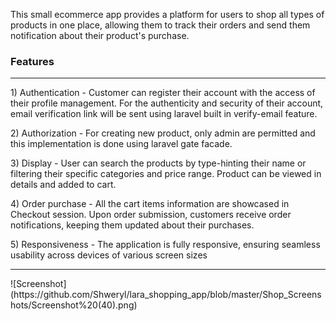 <p>This small ecommerce app provides a platform for users to shop all types of products in one place,  allowing  them to track their orders and send them notification about their product's purchase.</p>

<h3>Features</h3>
<hr>
<p> 1) Authentication - Customer can register their account with the access of their profile management. For the authenticity and security of their account, email verification link will be sent using laravel built in verify-email feature.</p>

<p> 2) Authorization - For creating new product, only admin are permitted and this implementation is done using laravel gate facade.</p>

<p> 3) Display - User can search the products by type-hinting their name or filtering their specific categories and price range. Product can be viewed in details and added to cart.</p>

<p> 4) Order purchase - All the cart items information are showcased in Checkout session. Upon order submission, customers receive order notifications, keeping them updated about their purchases.</p>

<p> 5) Responsiveness - The application is fully responsive, ensuring seamless usability across devices of various screen sizes</p>

<hr>
![Screenshot](https://github.com/Shweryl/lara_shopping_app/blob/master/Shop_Screenshots/Screenshot%20(40).png)

